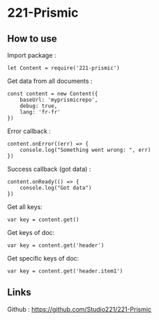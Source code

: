 # 221-Prismic

## How to use

Import package :
```
let Content = require('221-prismic')
```

Get data from all documents :
```
const content = new Content({
	baseUrl: 'myprismicrepo',
	debug: true,
	lang: 'fr-fr'
})
```

Error callback :
```
content.onError((err) => {
	console.log("Something went wrong: ", err)
})
```

Success callback (got data) :
```
content.onReady(() => {
	console.log("Got data")
})
```

Get all keys:
```
var key = content.get()
```

Get keys of doc:
```
var key = content.get('header')
```

Get specific keys of doc:
```
var key = content.get('header.item1')
```

## Links

Github : https://github.com/Studio221/221-Prismic